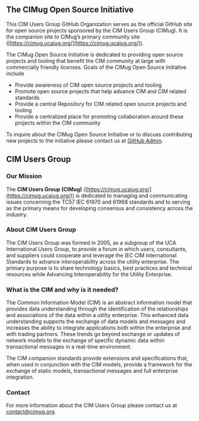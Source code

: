 ## The CIMug Open Source Initiative

This CIM Users Group GitHub Organization serves as the official GitHub site for open source projects sponsored by the CIM Users Group (CIMug). It is the companion site to CIMug’s primary community site ([https://cimug.ucaiug.org/](https://cimug.ucaiug.org/)).

The CIMug Open Source Initiative is dedicated to providing open source projects and tooling that benefit the CIM community at large with commercially friendly licenses. Goals of the CIMug Open Source Initiative include

- Provide awareness of CIM open source projects and tooling
- Promote open source projects that help advance CIM and CIM related standards
- Provide a central Repository for CIM related open source projects and tooling
- Provide a centralized place for promoting collaboration around these projects within the CIM community

To inquire about the CIMug Open Source Initiative or to discuss contributing new projects to the initiative please contact us at [GitHub Admin](mailto:cimug.dev@gmail.com).

## CIM Users Group

### Our Mission

The **CIM Users Group (CIMug)** ([https://cimug.ucaiug.org/](https://cimug.ucaiug.org/)) is dedicated to managing and communicating issues concerning the TC57 IEC 61970 and 61968 standards and to serving as the primary means for developing consensus and consistency across the industry.

### About CIM Users Group

The CIM Users Group was formed in 2005, as a subgroup of the UCA International Users Group, to provide a forum in which users, consultants, and suppliers could cooperate and leverage the IEC CIM International Standards to advance interoperability across the utility enterprise. The primary purpose is to share technology basics, best practices and technical resources while Advancing Interoperability for the Utility Enterprise.

### What is the CIM and why is it needed?​

The Common Information Model (CIM) is an abstract information model that provides data understanding through the identification of the relationships and associations of the data within a utility enterprise. This enhanced data understanding supports the exchange of data models and messages and increases the ability to integrate applications both within the enterprise and with trading partners. These trends go beyond exchange or updates of network models to the exchange of specific dynamic data within transactional messages in a real-time environment.

The CIM companion standards provide extensions and specifications that, when used in conjunction with the CIM models, provide a framework for the exchange of static models, transactional messages and full enterprise integration.

### Contact

For more information about the CIM Users Group please contact us at [contact@cimug.org](mailto:contact@cimug.org).
